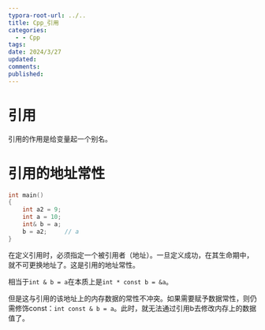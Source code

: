 ```yaml
---
typora-root-url: ../..
title: Cpp_引用
categories:
  - - Cpp
tags: 
date: 2024/3/27
updated: 
comments: 
published:
---
```

# 引用

引用的作用是给变量起一个别名。
# 引用的地址常性

```cpp
int main()
{
    int a2 = 9;
    int a = 10;
    int& b = a;
    b = a2;     // a
}
```

在定义引用时，必须指定一个被引用者（地址）。一旦定义成功，在其生命期中，就不可更换地址了。这是引用的地址常性。

相当于`int & b = a`在本质上是`int * const b = &a`。

但是这与引用的该地址上的内存数据的常性不冲突。如果需要赋予数据常性，则仍需修饰const：`int const & b = a`。此时，就无法通过引用b去修改内存上的数据值了。